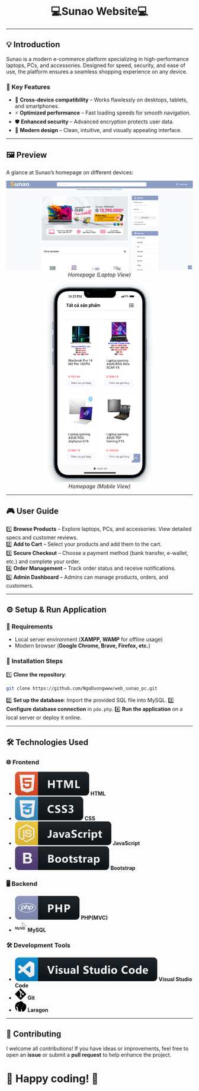 <p align="center">
  <h1 align="center">💻Sunao Website💻</h1>
</p>

---
## 💡 Introduction  
Sunao is a modern e-commerce platform specializing in high-performance laptops, PCs, and accessories. Designed for speed, security, and ease of use, the platform ensures a seamless shopping experience on any device.

### 🌟 Key Features  
- 📱 **Cross-device compatibility** – Works flawlessly on desktops, tablets, and smartphones.  
- ⚡ **Optimized performance** – Fast loading speeds for smooth navigation.  
- 🛡️ **Enhanced security** – Advanced encryption protects user data.  
- 🎨 **Modern design** – Clean, intuitive, and visually appealing interface.  

---
## 🖼️ Preview  
A glance at Sunao’s homepage on different devices:  

<p align="center">
  <img src="public/img/image.png" width="600" alt="Laptop View"/><br/>
  <i>Homepage (Laptop View)</i>
</p>

<p align="center">
  <img src="public/img/image_on_phone.png" width="300" alt="Mobile View"/><br/>
  <i>Homepage (Mobile View)</i>
</p>

---
## 🎮 User Guide  
1️⃣ **Browse Products** – Explore laptops, PCs, and accessories. View detailed specs and customer reviews.  
2️⃣ **Add to Cart** – Select your products and add them to the cart.  
3️⃣ **Secure Checkout** – Choose a payment method (bank transfer, e-wallet, etc.) and complete your order.  
4️⃣ **Order Management** – Track order status and receive notifications.  
5️⃣ **Admin Dashboard** – Admins can manage products, orders, and customers.  

---
## ⚙️ **Setup & Run Application**

### 📌 **Requirements**
- Local server environment (**XAMPP, WAMP** for offline usage)
- Modern browser (**Google Chrome, Brave, Firefox, etc.**)

### 🚀 **Installation Steps**
1️⃣ **Clone the repository**:
   ```bash
   git clone https://github.com/NgoDuongwww/web_sunao_pc.git
   ```
2️⃣ **Set up the database**: Import the provided SQL file into MySQL.
3️⃣ **Configure database connection** in `pdo.php`.
4️⃣ **Run the application** on a local server or deploy it online.

---
## 🛠 Technologies Used
### 🌐 **Frontend**
- <img src="public/img/html.svg"> **HTML**
- <img src="public/img/css3.svg"> **CSS**
- <img src="public/img/js.svg"> **JavaScript**
- <img src="public/img/bootstrap.svg"> **Bootstrap**

### 🖥 **Backend**
- <img src="public/img/php.svg"> **PHP(MVC)**
- <img src="public/img/mysql.svg" width="30" height="30"> **MySQL**

### 🛠 **Development Tools**
- <img src="public/img/visualstudio_code.svg"> **Visual Studio Code**
- <img src="public/img/git.svg" width="30" height="30"> **Git**
- <img src="public/img/laragon.svg" width="30" height="30"> **Laragon**

---
## 🤝 **Contributing**
I welcome all contributions! If you have ideas or improvements, feel free to open an **issue** or submit a **pull request** to help enhance the project.

# 📣 Happy coding! 🚀